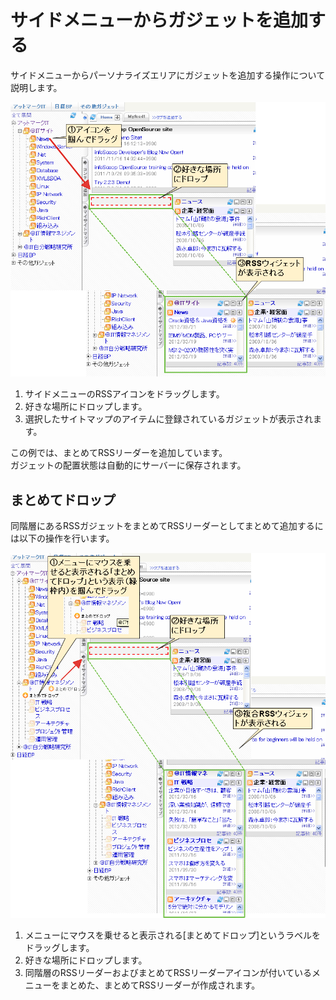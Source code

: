 # サイドメニューからガジェットを追加する

サイドメニューからパーソナライズエリアにガジェットを追加する操作について説明します。

![サイドメニューからガジェットをドロップ][Dropping the gadget from Site Map]

1. サイドメニューのRSSアイコンをドラッグします。  
2. 好きな場所にドロップします。  
3. 選択したサイトマップのアイテムに登録されているガジェットが表示されます。

この例では、まとめてRSSリーダーを追加しています。  
ガジェットの配置状態は自動的にサーバーに保存されます。

## まとめてドロップ

同階層にあるRSSガジェットをまとめてRSSリーダーとしてまとめて追加するには以下の操作を行います。

![サイドメニューからガジェットをまとめてドロップ][Dropping all gadgets from Site Map]

1. メニューにマウスを乗せると表示される[まとめてドロップ]というラベルをドラッグします。  
2. 好きな場所にドロップします。  
3. 同階層のRSSリーダーおよびまとめてRSSリーダーアイコンが付いているメニューをまとめた、まとめてRSSリーダーが作成されます。


[Dropping the gadget from Site Map]: images/user-panel/adding-a-gadget-from-the-site-map-1.png "サイドメニューからガジェットをドロップ"
[Dropping all gadgets from Site Map]: images/user-panel/adding-a-gadget-from-the-site-map-2.png "サイドメニューからガジェットをまとめてドロップ"
